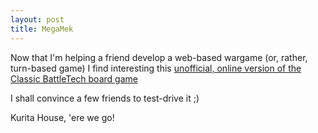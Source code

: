 ```yaml
---
layout: post
title: MegaMek
---
```


Now that I'm helping a friend develop a web-based wargame (or, rather, turn-based game) I find interesting this
<a title="MegaMek - An unofficial, online version of the Classic BattleTech board game" href="http://megamek.sourceforge.net/">unofficial, online version of the Classic BattleTech board game</a>

I shall convince a few friends to test-drive it ;)

Kurita House, 'ere we go!

